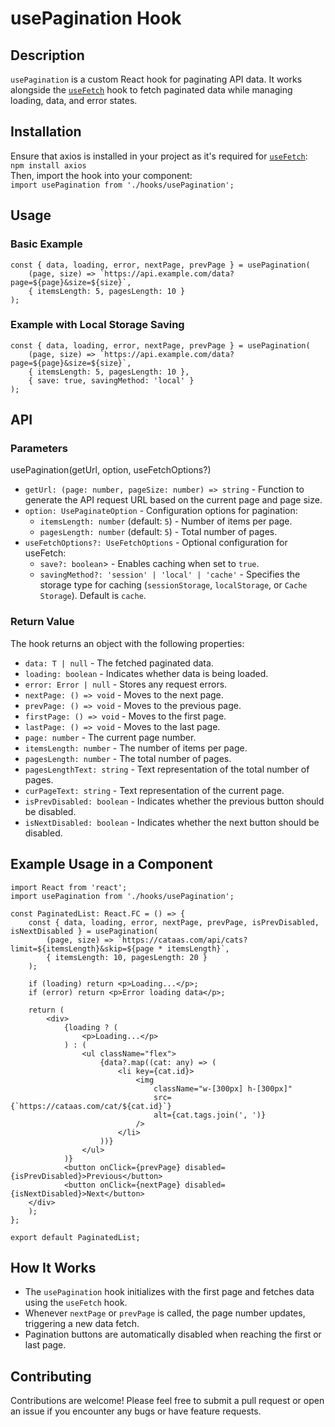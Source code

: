 <h1>usePagination Hook</h1>

<h2>Description</h2>

<code>usePagination</code> is a custom React hook for paginating API data. It works alongside the <code><a href="https://github.com/mmazitov/useFetch-hook">useFetch</a></a></code> hook to fetch paginated data while managing loading, data, and error states.

<h2>Installation</h2>
Ensure that axios is installed in your project as it's required for <code><a href="https://github.com/mmazitov/useFetch-hook">useFetch</a></a></code>: <br/>
<code>npm install axios</code> <br />
Then, import the hook into your component: <br />
<code>import usePagination from './hooks/usePagination';</code>

<h2>Usage</h2>
<h3>Basic Example</h3>

```
const { data, loading, error, nextPage, prevPage } = usePagination(
	(page, size) => `https://api.example.com/data?page=${page}&size=${size}`,
	{ itemsLength: 5, pagesLength: 10 }
);
```

<h3>Example with Local Storage Saving</h3>

```
const { data, loading, error, nextPage, prevPage } = usePagination(
	(page, size) => `https://api.example.com/data?page=${page}&size=${size}`,
	{ itemsLength: 5, pagesLength: 10 },
	{ save: true, savingMethod: 'local' }
);
```

<h2>API</h2>
<h3>Parameters</h3>
usePagination(getUrl, option, useFetchOptions?)

- <code>getUrl: (page: number, pageSize: number) => string</code> - Function to generate the API request URL based on the current page and page size.
- <code>option: UsePaginateOption</code> - Configuration options for pagination:<br/>
  - <code>itemsLength: number</code> (default: <code>5</code>) - Number of items per page.<br/>
  - <code>pagesLength: number</code> (default: <code>5</code>) - Total number of pages.
- <code>useFetchOptions?: UseFetchOptions</code> - Optional configuration for useFetch:<br/>
  - <code>save?: boolean</code>> - Enables caching when set to <code>true</code>.
  - <code>savingMethod?: 'session' | 'local' | 'cache'</code> - Specifies the storage type for caching (<code>sessionStorage</code>, <code>localStorage</code>, or <code>Cache Storage</code>). Default is <code>cache</code>.

<h3>Return Value</h3>
The hook returns an object with the following properties:

- <code>data: T | null</code> - The fetched paginated data.
- <code>loading: boolean</code> - Indicates whether data is being loaded.
- <code>error: Error | null</code> - Stores any request errors.
- <code>nextPage: () => void</code> - Moves to the next page.
- <code>prevPage: () => void</code> - Moves to the previous page.
- <code>firstPage: () => void</code> - Moves to the first page.
- <code>lastPage: () => void</code> - Moves to the last page.
- <code>page: number</code> - The current page number.
- <code>itemsLength: number</code> - The number of items per page.
- <code>pagesLength: number</code> - The total number of pages.
- <code>pagesLengthText: string</code> - Text representation of the total number of pages.
- <code>curPageText: string</code> - Text representation of the current page.
- <code>isPrevDisabled: boolean</code> - Indicates whether the previous button should be disabled.
- <code>isNextDisabled: boolean</code> - Indicates whether the next button should be disabled.

<h2>Example Usage in a Component</h2>

```
import React from 'react';
import usePagination from './hooks/usePagination';

const PaginatedList: React.FC = () => {
	const { data, loading, error, nextPage, prevPage, isPrevDisabled, isNextDisabled } = usePagination(
		(page, size) => `https://cataas.com/api/cats?limit=${itemsLength}&skip=${page * itemsLength}`,
		{ itemsLength: 10, pagesLength: 20 }
	);

	if (loading) return <p>Loading...</p>;
	if (error) return <p>Error loading data</p>;

	return (
		<div>
			{loading ? (
				<p>Loading...</p>
			) : (
				<ul className="flex">
					{data?.map((cat: any) => (
						<li key={cat.id}>
							<img
								className="w-[300px] h-[300px]"
								src={`https://cataas.com/cat/${cat.id}`}
								alt={cat.tags.join(', ')}
							/>
						</li>
					))}
				</ul>
			)}
			<button onClick={prevPage} disabled={isPrevDisabled}>Previous</button>
			<button onClick={nextPage} disabled={isNextDisabled}>Next</button>
	</div>
	);
};

export default PaginatedList;

```

<h2>How It Works</h2>

- The <code>usePagination</code> hook initializes with the first page and fetches data using the <code>useFetch</code> hook.
- Whenever <code>nextPage</code> or <code>prevPage</code> is called, the page number updates, triggering a new data fetch.
- Pagination buttons are automatically disabled when reaching the first or last page.

<h2>Contributing</h2>

Contributions are welcome! Please feel free to submit a pull request or open an issue if you encounter any bugs or have feature requests.

